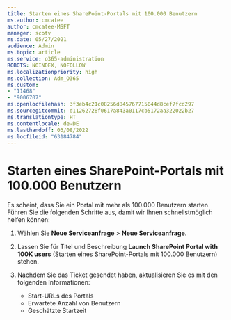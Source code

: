 ```yaml
---
title: Starten eines SharePoint-Portals mit 100.000 Benutzern
ms.author: cmcatee
author: cmcatee-MSFT
manager: scotv
ms.date: 05/27/2021
audience: Admin
ms.topic: article
ms.service: o365-administration
ROBOTS: NOINDEX, NOFOLLOW
ms.localizationpriority: high
ms.collection: Adm_O365
ms.custom:
- "11468"
- "9006707"
ms.openlocfilehash: 3f3eb4c21c08256d845767715044d8cef7fcd297
ms.sourcegitcommit: d11262728f0617a843a0117cb5172aa322022b27
ms.translationtype: HT
ms.contentlocale: de-DE
ms.lasthandoff: 03/08/2022
ms.locfileid: "63184784"
---
```

# <a name="launch-sharepoint-portal-with-100k-users"></a>Starten eines SharePoint-Portals mit 100.000 Benutzern

Es scheint, dass Sie ein Portal mit mehr als 100.000 Benutzern starten. Führen Sie die folgenden Schritte aus, damit wir Ihnen schnellstmöglich helfen können:

1. Wählen Sie **Neue Serviceanfrage** > **Neue Serviceanfrage**.

1. Lassen Sie für Titel und Beschreibung **Launch SharePoint Portal with 100K users** (Starten eines SharePoint-Portals mit 100.000 Benutzern) stehen.

1. Nachdem Sie das Ticket gesendet haben, aktualisieren Sie es mit den folgenden Informationen:

    - Start-URLs des Portals 
    - Erwartete Anzahl von Benutzern 
    - Geschätzte Startzeit 
